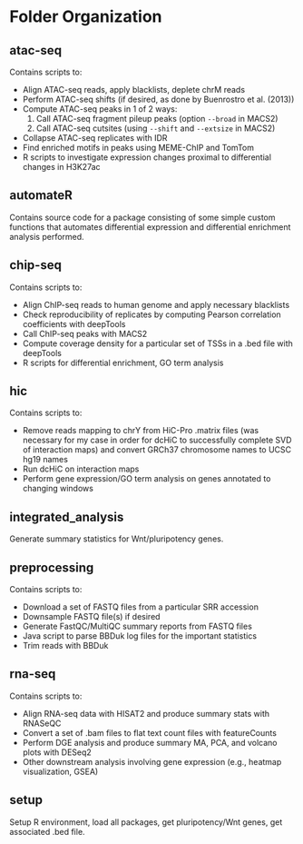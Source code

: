 # Folder Organization

## atac-seq
Contains scripts to:
* Align ATAC-seq reads, apply blacklists, deplete chrM reads
* Perform ATAC-seq shifts (if desired, as done by Buenrostro et al. (2013))
* Compute ATAC-seq peaks in 1 of 2 ways:
  1. Call ATAC-seq fragment pileup peaks (option `--broad` in MACS2)
  2. Call ATAC-seq cutsites (using `--shift` and `--extsize` in MACS2)
* Collapse ATAC-seq replicates with IDR
* Find enriched motifs in peaks using MEME-ChIP and TomTom
* R scripts to investigate expression changes proximal to differential changes in H3K27ac


## automateR
Contains source code for a package consisting of some simple custom functions that automates differential expression and differential enrichment analysis performed.

## chip-seq
Contains scripts to:
* Align ChIP-seq reads to human genome and apply necessary blacklists
* Check reproducibility of replicates by computing Pearson correlation coefficients with deepTools
* Call ChIP-seq peaks with MACS2
* Compute coverage density for a particular set of TSSs in a .bed file with deepTools
* R scripts for differential enrichment, GO term analysis

## hic
Contains scripts to:
* Remove reads mapping to chrY from HiC-Pro .matrix files (was necessary for my case in order for dcHiC to successfully complete SVD of interaction maps) and convert GRCh37 chromosome names to UCSC hg19 names
* Run dcHiC on interaction maps
* Perform gene expression/GO term analysis on genes annotated to changing windows

## integrated_analysis
Generate summary statistics for Wnt/pluripotency genes.

## preprocessing
Contains scripts to:
* Download a set of FASTQ files from a particular SRR accession
* Downsample FASTQ file(s) if desired
* Generate FastQC/MultiQC summary reports from FASTQ files
* Java script to parse BBDuk log files for the important statistics
* Trim reads with BBDuk

## rna-seq
Contains scripts to:
* Align RNA-seq data with HISAT2 and produce summary stats with RNASeQC
* Convert a set of .bam files to flat text count files with featureCounts
* Perform DGE analysis and produce summary MA, PCA, and volcano plots with DESeq2
* Other downstream analysis involving gene expression (e.g., heatmap visualization, GSEA)

## setup
Setup R environment, load all packages, get pluripotency/Wnt genes, get associated .bed file.